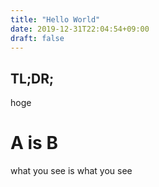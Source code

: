 ```yaml
---
title: "Hello World"
date: 2019-12-31T22:04:54+09:00
draft: false
---
```


## TL;DR;

hoge


# A is B

what you see is what you see
